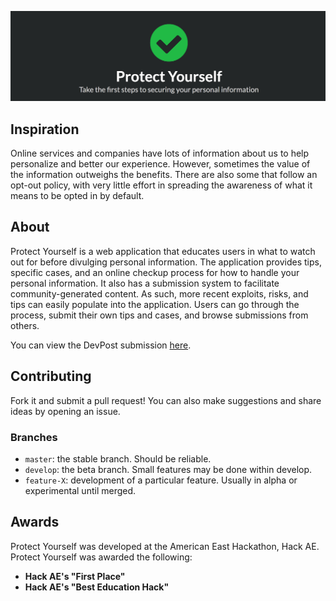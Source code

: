 ![Protect Yourself Banner](https://raw.githubusercontent.com/alanplotko/Protect-Yourself/master/docs/banner.png)

## Inspiration

Online services and companies have lots of information about us to help personalize and better our experience. However, sometimes the value of the information outweighs the benefits. There are also some that follow an opt-out policy, with very little effort in spreading the awareness of what it means to be opted in by default.

## About

Protect Yourself is a web application that educates users in what to watch out for before divulging personal information. The application provides tips, specific cases, and an online checkup process for how to handle your personal information. It also has a submission system to facilitate community-generated content. As such, more recent exploits, risks, and tips can easily populate into the application. Users can go through the process, submit their own tips and cases, and browse submissions from others.

You can view the DevPost submission [here](https://devpost.com/software/protect-yourself-1ypu9j).

## Contributing

Fork it and submit a pull request! You can also make suggestions and share ideas by opening an issue.

### Branches

- `master`: the stable branch. Should be reliable.
- `develop`: the beta branch. Small features may be done within develop.
- `feature-X`: development of a particular feature. Usually in alpha or experimental until merged.

## Awards

Protect Yourself was developed at the American East Hackathon, Hack AE. Protect Yourself was awarded the following:

- **Hack AE's "First Place"**
- **Hack AE's "Best Education Hack"**

